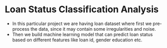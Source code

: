# Loan Status Classification Analysis

- In this particular project we are having loan dataset where first we pre-process the data, since it may contain some irregularities and noise.
- Then we build machine learning model that can predict loan status based on different features like loan id, gender education etc.
